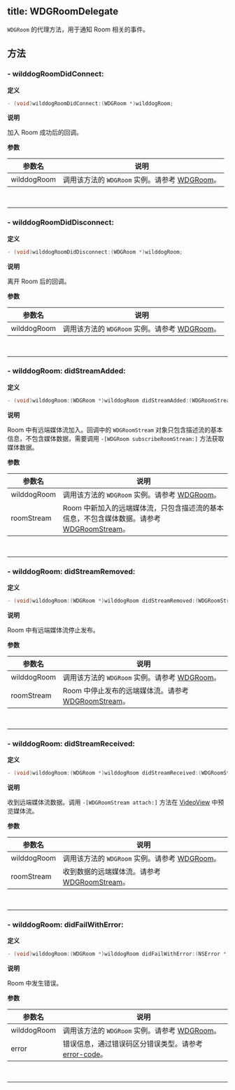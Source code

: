 title: WDGRoomDelegate
---

`WDGRoom` 的代理方法，用于通知 Room 相关的事件。

## 方法 

### - wilddogRoomDidConnect:

**定义**

```objectivec
- (void)wilddogRoomDidConnect:(WDGRoom *)wilddogRoom;
```

**说明**

加入 Room 成功后的回调。

**参数**

参数名             | 说明 
------------------|------------------
wilddogRoom       | 调用该方法的 `WDGRoom` 实例。请参考 [WDGRoom](/conference/iOS/api/WDGRoom.html)。

</br>

---

### - wilddogRoomDidDisconnect:

**定义**

```objectivec
- (void)wilddogRoomDidDisconnect:(WDGRoom *)wilddogRoom;
```

**说明**

离开 Room 后的回调。

**参数**

参数名             | 说明 
------------------|------------------
wilddogRoom       | 调用该方法的 `WDGRoom` 实例。请参考 [WDGRoom](/conference/iOS/api/WDGRoom.html)。

</br>

---

### - wilddogRoom: didStreamAdded: 

**定义**

```objectivec
- (void)wilddogRoom:(WDGRoom *)wilddogRoom didStreamAdded:(WDGRoomStream *)roomStream;
```

**说明**

Room 中有远端媒体流加入。回调中的 `WDGRoomStream` 对象只包含描述流的基本信息，不包含媒体数据，需要调用 `-[WDGRoom subscribeRoomStream:]` 方法获取媒体数据。

**参数**

参数名             | 说明 
------------------|------------------
wilddogRoom       | 调用该方法的 `WDGRoom` 实例。请参考 [WDGRoom](/conference/iOS/api/WDGRoom.html)。
roomStream        | Room 中新加入的远端媒体流，只包含描述流的基本信息，不包含媒体数据。请参考 [WDGRoomStream](/conference/iOS/api/WDGRoomStream.html)。

</br>

---

### - wilddogRoom: didStreamRemoved:

**定义**

```objectivec
- (void)wilddogRoom:(WDGRoom *)wilddogRoom didStreamRemoved:(WDGRoomStream *)roomStream;
```

**说明**

Room 中有远端媒体流停止发布。

**参数**

参数名             | 说明 
------------------|------------------
wilddogRoom       | 调用该方法的 `WDGRoom` 实例。请参考 [WDGRoom](/conference/iOS/api/WDGRoom.html)。
roomStream        | Room 中停止发布的远端媒体流。请参考 [WDGRoomStream](/conference/iOS/api/WDGRoomStream.html)。

</br>

---

### - wilddogRoom: didStreamReceived:

**定义**

```objectivec
- (void)wilddogRoom:(WDGRoom *)wilddogRoom didStreamReceived:(WDGRoomStream *)roomStream;
```

**说明**

收到远端媒体流数据。调用 `-[WDGRoomStream attach:]` 方法在 [VideoView](/conference/iOS/api/WDGVideoView.html) 中预览媒体流。

**参数**

参数名             | 说明 
------------------|------------------
wilddogRoom       | 调用该方法的 `WDGRoom` 实例。请参考 [WDGRoom](/conference/iOS/api/WDGRoom.html)。
roomStream        | 收到数据的远端媒体流。请参考 [WDGRoomStream](/conference/iOS/api/WDGRoomStream.html)。

</br>

---

### - wilddogRoom: didFailWithError:

**定义**

```objectivec
- (void)wilddogRoom:(WDGRoom *)wilddogRoom didFailWithError:(NSError *)error;
```

**说明**

Room 中发生错误。

**参数**

参数名             | 说明 
------------------|------------------
wilddogRoom       | 调用该方法的 `WDGRoom` 实例。请参考 [WDGRoom](/conference/iOS/api/WDGRoom.html)。
error             | 错误信息，通过错误码区分错误类型。请参考 [error-code](/conference/iOS/api/error-code.html)。

</br>

---

